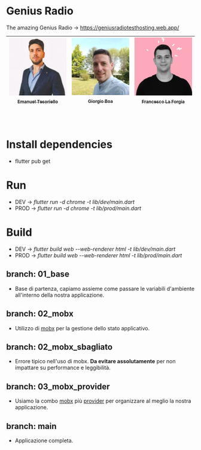 # Genius Radio

The amazing Genius Radio -> https://geniusradiotesthosting.web.app/ <br>

| [<img src="https://raw.githubusercontent.com/DevGenius-Company/GeniusRadio/main/assets/avatars/emanuel.jpg" width="160px;" /><br /><sub><b>Emanuel Tesoriello</b></sub>](https://www.linkedin.com/in/emanuel-tesoriello-developer)<br /> | [<img src="https://raw.githubusercontent.com/DevGenius-Company/GeniusRadio/main/assets/avatars/giorgio.jpg" width="160px;" /><br /><sub><b>Giorgio Boa</b></sub>](https://www.linkedin.com/in/giorgio-boa-3ba717139)<br /> | [<img src="https://raw.githubusercontent.com/DevGenius-Company/GeniusRadio/main/assets/avatars/francesco.jpg" width="160px;" /><br /><sub><b>Francesco La Forgia</b></sub>](https://www.linkedin.com/in/francesco-la-forgia-808a6b151)<br /> |
| ---------------------------------------------------------------------------------------------------------------------------------------------------------------------------------------------------------------------------------------- | -------------------------------------------------------------------------------------------------------------------------------------------------------------------------------------------------------------------------- | :------------------------------------------------------------------------------------------------------------------------------------------------------------------------------------------------------------------------------------------: |

<br><br>

# Install dependencies

- flutter pub get

# Run

- DEV -> _flutter run -d chrome -t lib/dev/main.dart_
- PROD -> _flutter run -d chrome -t lib/prod/main.dart_

# Build

- DEV -> _flutter build web --web-renderer html -t lib/dev/main.dart_
- PROD -> _flutter build web --web-renderer html -t lib/prod/main.dart_

## branch: 01_base

- Base di partenza, capiamo assieme come passare le variabili d'ambiente all'interno della nostra applicazione.

## branch: 02_mobx

- Utilizzo di [mobx](https://pub.dev/packages/mobx) per la gestione dello stato applicativo.

## branch: 02_mobx_sbagliato

- Errore tipico nell'uso di mobx. **Da evitare assolutamente** per non impattare su performance e leggibilità.

## branch: 03_mobx_provider

- Usiamo la combo [mobx](https://pub.dev/packages/mobx) più [provider](https://pub.dev/packages/provider) per organizzare al meglio la nostra applicazione.

## branch: main

- Applicazione completa.
